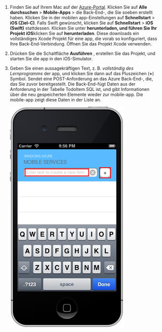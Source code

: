 
1. Finden Sie auf Ihrem Mac auf der [Azure-Portal]. Klicken Sie auf **Alle durchsuchen** > **Mobile-Apps** > die Back-End-, die Sie soeben erstellt haben. Klicken Sie in der mobilen app-Einstellungen auf **Schnellstart** > **iOS (Ziel-C)**. Falls Swift gewünscht, klicken Sie auf **Schnellstart** > **iOS (Swift)** stattdessen. Klicken Sie unter **herunterladen, und führen Sie Ihr Projekt iOS**klicken Sie auf **herunterladen**. Diese downloads ein vollständiges Xcode Projekt für eine app, die vorab so konfiguriert, dass Ihre Back-End-Verbindung. Öffnen Sie das Projekt Xcode verwenden.

2. Drücken Sie die Schaltfläche **Ausführen** , erstellen Sie das Projekt, und starten Sie die app in den iOS-Simulator.

3. Geben Sie einen aussagekräftigen Text, z. B. _vollständig des Lernprogramms_ der app, und klicken Sie dann auf das Pluszeichen (**+**) Symbol. Sendet eine POST-Anforderung an das Azure Back-End-, die, das Sie zuvor bereitgestellt. Die Back-End-fügt Daten aus der Anforderung in der Tabelle TodoItem SQL ist, und gibt Informationen über die neu gespeicherten Elemente wieder zur mobile-app. Die mobile-app zeigt diese Daten in der Liste an. 

    ![](./media/app-service-mobile-ios-quickstart/mobile-quickstart-startup-ios.png)

[Azure-Portal]: https://portal.azure.com/
